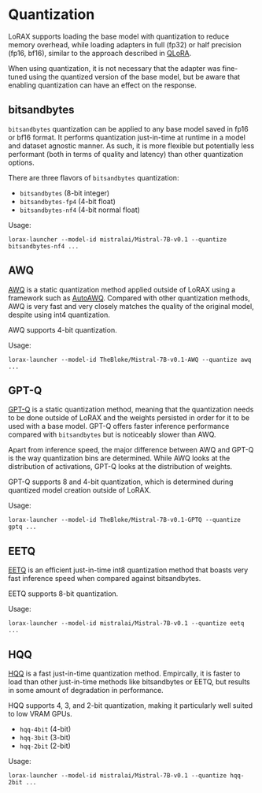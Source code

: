 # Quantization

LoRAX supports loading the base model with quantization to reduce memory overhead, while loading adapters in
full (fp32) or half precision (fp16, bf16), similar to the approach described in [QLoRA](https://arxiv.org/abs/2305.14314).

When using quantization, it is not necessary that the adapter was fine-tuned using the quantized version of the base model, but be aware that enabling quantization can have an effect on the response.

## bitsandbytes

`bitsandbytes` quantization can be applied to any base model saved in fp16 or bf16 format. It performs quantization just-in-time at runtime in a model and dataset agnostic manner. As such, it is more flexible but potentially less performant (both in terms of quality and latency) than other quantization options.

There are three flavors of `bitsandbytes` quantization:

- `bitsandbytes` (8-bit integer)
- `bitsandbytes-fp4` (4-bit float)
- `bitsandbytes-nf4` (4-bit normal float)

Usage:

```shell
lorax-launcher --model-id mistralai/Mistral-7B-v0.1 --quantize bitsandbytes-nf4 ...
```

## AWQ

[AWQ](https://arxiv.org/abs/2306.00978) is a static quantization method applied outside of LoRAX using a framework such as [AutoAWQ](https://github.com/casper-hansen/AutoAWQ). Compared with other quantization methods, AWQ is very fast and very closely matches the quality of the original model, despite using int4 quantization.

AWQ supports 4-bit quantization.

Usage:

```shell
lorax-launcher --model-id TheBloke/Mistral-7B-v0.1-AWQ --quantize awq ...
```

## GPT-Q

[GPT-Q](https://arxiv.org/abs/2210.17323) is a static quantization method, meaning that the quantization needs to be done outside of LoRAX and the weights persisted in order for it to be used with a base model. GPT-Q offers faster inference performance compared with `bitsandbytes` but is noticeably slower than AWQ.

Apart from inference speed, the major difference between AWQ and GPT-Q is the way quantization bins are determined. While AWQ looks at the distribution of activations, GPT-Q looks at the distribution of weights.

GPT-Q supports 8 and 4-bit quantization, which is determined during quantized model creation outside of LoRAX.

Usage:

```shell
lorax-launcher --model-id TheBloke/Mistral-7B-v0.1-GPTQ --quantize gptq ...
```

## EETQ

[EETQ](https://github.com/NetEase-FuXi/EETQ) is an efficient just-in-time int8 quantization method that boasts very fast inference speed when compared against bitsandbytes.

EETQ supports 8-bit quantization.

Usage:

```shell
lorax-launcher --model-id mistralai/Mistral-7B-v0.1 --quantize eetq ...
```

## HQQ

[HQQ](https://mobiusml.github.io/hqq_blog/) is a fast just-in-time quantization method. Empircally, it is faster to load than other just-in-time methods
like bitsandbytes or EETQ, but results in some amount of degradation in performance.

HQQ supports 4, 3, and 2-bit quantization, making it particularly well suited to low VRAM GPUs.

- `hqq-4bit` (4-bit)
- `hqq-3bit` (3-bit)
- `hqq-2bit` (2-bit)

Usage:

```shell
lorax-launcher --model-id mistralai/Mistral-7B-v0.1 --quantize hqq-2bit ...
```